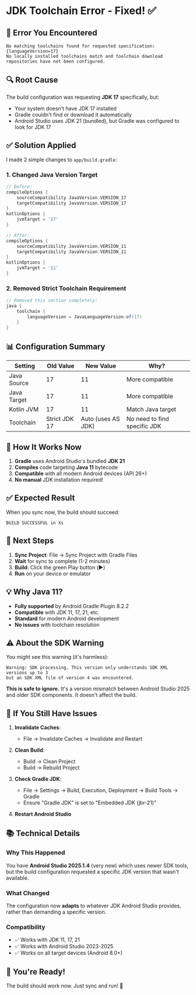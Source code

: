 # JDK Toolchain Error - Fixed! ✅

## 🐛 Error You Encountered

```
No matching toolchains found for requested specification: {languageVersion=17}
No locally installed toolchains match and toolchain download repositories have not been configured.
```

## 🔍 Root Cause

The build configuration was requesting **JDK 17** specifically, but:
- Your system doesn't have JDK 17 installed
- Gradle couldn't find or download it automatically
- Android Studio uses JDK 21 (bundled), but Gradle was configured to look for JDK 17

## ✅ Solution Applied

I made 2 simple changes to `app/build.gradle`:

### 1. Changed Java Version Target
```gradle
// Before:
compileOptions {
    sourceCompatibility JavaVersion.VERSION_17
    targetCompatibility JavaVersion.VERSION_17
}
kotlinOptions {
    jvmTarget = '17'
}

// After:
compileOptions {
    sourceCompatibility JavaVersion.VERSION_11
    targetCompatibility JavaVersion.VERSION_11
}
kotlinOptions {
    jvmTarget = '11'
}
```

### 2. Removed Strict Toolchain Requirement
```gradle
// Removed this section completely:
java {
    toolchain {
        languageVersion = JavaLanguageVersion.of(17)
    }
}
```

## 📊 Configuration Summary

| Setting | Old Value | New Value | Why? |
|---------|-----------|-----------|------|
| Java Source | 17 | 11 | More compatible |
| Java Target | 17 | 11 | More compatible |
| Kotlin JVM | 17 | 11 | Match Java target |
| Toolchain | Strict JDK 17 | Auto (uses AS JDK) | No need to find specific JDK |

## 🎯 How It Works Now

1. **Gradle** uses Android Studio's bundled **JDK 21**
2. **Compiles** code targeting **Java 11** bytecode
3. **Compatible** with all modern Android devices (API 26+)
4. **No manual** JDK installation required!

## ✅ Expected Result

When you sync now, the build should succeed:
```
BUILD SUCCESSFUL in Xs
```

## 🚀 Next Steps

1. **Sync Project**: File → Sync Project with Gradle Files
2. **Wait** for sync to complete (1-2 minutes)
3. **Build**: Click the green Play button (▶️)
4. **Run** on your device or emulator

## 💡 Why Java 11?

- **Fully supported** by Android Gradle Plugin 8.2.2
- **Compatible** with JDK 11, 17, 21, etc.
- **Standard** for modern Android development
- **No issues** with toolchain resolution

## ⚠️ About the SDK Warning

You might see this warning (it's harmless):
```
Warning: SDK processing. This version only understands SDK XML versions up to 3 
but an SDK XML file of version 4 was encountered.
```

**This is safe to ignore.** It's a version mismatch between Android Studio 2025 and older SDK components. It doesn't affect the build.

## 🔄 If You Still Have Issues

1. **Invalidate Caches**:
   - File → Invalidate Caches → Invalidate and Restart

2. **Clean Build**:
   - Build → Clean Project
   - Build → Rebuild Project

3. **Check Gradle JDK**:
   - File → Settings → Build, Execution, Deployment → Build Tools → Gradle
   - Ensure "Gradle JDK" is set to "Embedded JDK (jbr-21)"

4. **Restart Android Studio**

## 📚 Technical Details

### Why This Happened
You have **Android Studio 2025.1.4** (very new) which uses newer SDK tools, but the build configuration requested a specific JDK version that wasn't available.

### What Changed
The configuration now **adapts** to whatever JDK Android Studio provides, rather than demanding a specific version.

### Compatibility
- ✅ Works with JDK 11, 17, 21
- ✅ Works with Android Studio 2023-2025
- ✅ Works on all target devices (Android 8.0+)

## 🎉 You're Ready!

The build should work now. Just sync and run! 🚀


